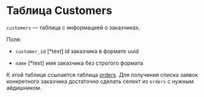 # Таблица Customers

`customers` –– таблица с информацией о заказчиках.

Поля:

- `customer_id` [*text] id заказчика в формате uuid

- `name` [*text] имя заказчика без строгого формата

К этой таблице ссылается таблица [orders](orders.md). Для получения списка заявок конкретного заказчика достаточно сделать селект из `orders` с нужным айдишником.
